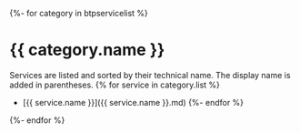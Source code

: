 {%- for category in btpservicelist %}
# {{ category.name }}

Services are listed and sorted by their technical name. The display name is added in parentheses.
{% for service in category.list %}
- [{{ service.name }}]({{ service.name }}.md)
{%- endfor %}

{%- endfor %}